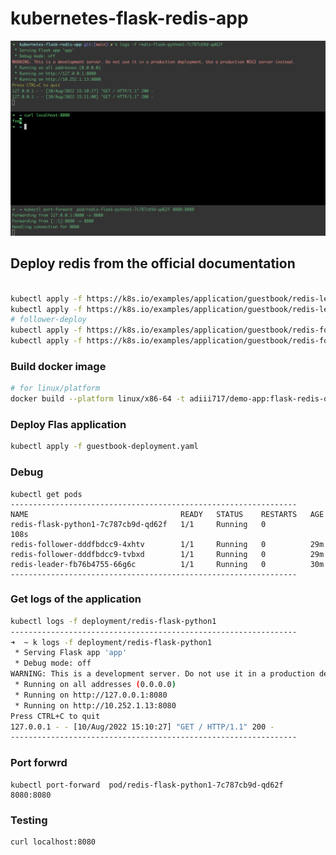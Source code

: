# kubernetes-flask-redis-app

![Screenshot](docs/screenshoot.png)
## Deploy redis from the official documentation

```sh

kubectl apply -f https://k8s.io/examples/application/guestbook/redis-leader-deployment.yaml
kubectl apply -f https://k8s.io/examples/application/guestbook/redis-leader-service.yaml
# follower-deploy
kubectl apply -f https://k8s.io/examples/application/guestbook/redis-follower-deployment.yaml
kubectl apply -f https://k8s.io/examples/application/guestbook/redis-follower-service.yaml
```


### Build docker image

```sh
# for linux/platform
docker build --platform linux/x86-64 -t adiii717/demo-app:flask-redis-demo-app .
```


### Deploy Flas application

```sh
kubectl apply -f guestbook-deployment.yaml
```

### Debug
```
kubectl get pods
----------------------------------------------------------------
NAME                                  READY   STATUS    RESTARTS   AGE
redis-flask-python1-7c787cb9d-qd62f   1/1     Running   0          108s
redis-follower-dddfbdcc9-4xhtv        1/1     Running   0          29m
redis-follower-dddfbdcc9-tvbxd        1/1     Running   0          29m
redis-leader-fb76b4755-66g6c          1/1     Running   0          30m
----------------------------------------------------------------
```

### Get logs of the application

```sh
kubectl logs -f deployment/redis-flask-python1
----------------------------------------------------------------
➜  ~ k logs -f deployment/redis-flask-python1
 * Serving Flask app 'app'
 * Debug mode: off
WARNING: This is a development server. Do not use it in a production deployment. Use a production WSGI server instead.
 * Running on all addresses (0.0.0.0)
 * Running on http://127.0.0.1:8080
 * Running on http://10.252.1.13:8080
Press CTRL+C to quit
127.0.0.1 - - [10/Aug/2022 15:10:27] "GET / HTTP/1.1" 200 -
----------------------------------------------------------------
```


### Port forwrd 

```
kubectl port-forward  pod/redis-flask-python1-7c787cb9d-qd62f 8080:8080
```


### Testing

```sh
curl localhost:8080
```
